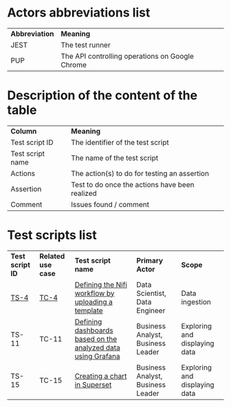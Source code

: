 # Actors abbreviations list
<table>
  <tr>
   <td><strong>Abbreviation</strong>
   </td>
   <td><strong>Meaning</strong>
   </td>
  </tr>
  <tr>
   <td>JEST
   </td>
   <td>The test runner
   </td>
  </tr>
  <tr>
   <td>PUP
   </td>
   <td>The API controlling operations on Google Chrome
   </td>
  </tr>
</table>

# Description of the content of the table
<table>
  <tr>
   <td><strong>Column</strong>
   </td>
   <td><strong>Meaning</strong>
   </td>
  </tr>
  <tr>
   <td>Test script ID
   </td>
   <td>The identifier of the test script 
   </td>
  </tr>
  <tr>
   <td>Test script name 
   </td>
   <td>The name of the test script 
   </td>
  </tr>
  <tr>
   <td>Actions 
   </td>
   <td>The action(s) to do for testing an assertion 
   </td>
  </tr>
  <tr>
   <td>Assertion
   </td>
   <td>Test to do once the actions have been realized 
   </td>
  </tr>
  <tr>
   <td>Comment
   </td>
   <td>Issues found / comment
   </td>
  </tr>
</table>

# Test scripts list
<table>
  <tr>
   <td><strong>Test script ID</strong>
   </td>
   <td><strong>Related use case</strong>
   </td>
   <td><strong>Test script name</strong>
   </td>
   <td><strong>Primary Actor</strong>
   </td>
   <td><strong>Scope</strong>
   </td>
  </tr>
  <tr>
   <td><a href="https://github.com/cetic/fadi/blob/feature/tests/tests/__tests__/1-nifi.test.js" title="TS-4">TS-4</a>
   </td>
   <td><a href="https://github.com/cetic/fadi/blob/feature/tests/tests/__tests__/1-nifi.test.js" title="TC-4">TC-4</a>
   </td>
   <td><a href="./test-scripts/TS-4.md">Defining the Nifi workflow by uploading a template</a>
   </td>
   <td>Data Scientist, Data Engineer
   </td>
   <td>Data ingestion
   </td>
  </tr>
  <tr>
   <td>TS-11
   </td>
   <td>TC-11
   </td>
   <td> <a href="./test-scripts/TS-11.md">Defining dashboards based on the analyzed data using Grafana</a>
   </td>
   <td>Business Analyst, Business Leader
   </td>
   <td>Exploring and  displaying data
   </td>
  </tr>
  <tr>
   <td>TS-15
   </td>
   <td>TC-15
   </td>
   <td><a href="./test-scripts/TS-15.md">Creating a chart in Superset</a>
   </td>
   <td>Business Analyst, Business Leader
   </td>
   <td>Exploring and  displaying data
   </td>
  </tr>
</table>

